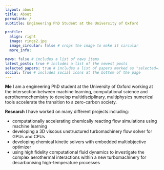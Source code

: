 ```yaml
---
layout: about
title: About
permalink: /
subtitle: Engineering PhD Student at the University of Oxford

profile:
  align: right
  image: rings2.jpg
  image_circular: false # crops the image to make it circular
  more_info:

news: false # includes a list of news items
latest_posts: true # includes a list of the newest posts
selected_papers: true # includes a list of papers marked as "selected={true}"
social: true # includes social icons at the bottom of the page
---
```


**Me** I am a engineering PhD student at the University of Oxford working at the intersection between machine learning, computational science and aerothermochemistry to develop multidisciplinary, multiphysics numerical tools accelerate the transition to a zero-carbon society.

**Research** I have worked on many different projects including:

- computationally accelerating chemically reacting flow simulations using machine learning
- developing a 3D viscous unstructured turbomachinery flow solver for GPUs and CPUs 
- developing chemical kinetic solvers with embedded multiobjective optimizer
- using high fidelity computational fluid dynamics to investigate the complex aerothermal interactions within a new turbomachinery for decarbonising high-temperature processes

<!-- Write your biography here. Tell the world about yourself. Link to your favorite [subreddit](http://reddit.com). You can put a picture in, too. The code is already in, just name your picture `prof_pic.jpg` and put it in the `img/` folder.

Put your address / P.O. box / other info right below your picture. You can also disable any of these elements by editing `profile` property of the YAML header of your `_pages/about.md`. Edit `_bibliography/papers.bib` and Jekyll will render your [publications page](/al-folio/publications/) automatically.

Link to your social media connections, too. This theme is set up to use [Font Awesome icons](https://fontawesome.com/) and [Academicons](https://jpswalsh.github.io/academicons/), like the ones below. Add your Facebook, Twitter, LinkedIn, Google Scholar, or just disable all of them.
 -->